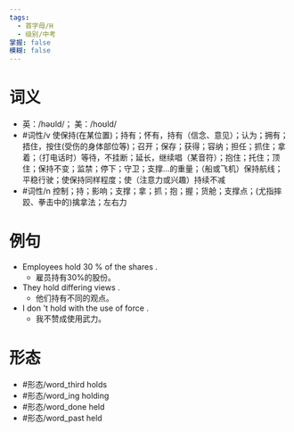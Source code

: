 ```yaml
---
tags:
  - 首字母/H
  - 级别/中考
掌握: false
模糊: false
---
```

# 词义
- 英：/həʊld/； 美：/hoʊld/
- #词性/v  使保持(在某位置)；持有；怀有，持有（信念、意见）；认为；拥有；捂住，按住(受伤的身体部位等)；召开；保存；获得；容纳；担任；抓住；拿着；（打电话时）等待，不挂断；延长，继续唱（某音符）；抱住；托住；顶住；保持不变；监禁；停下；守卫；支撑…的重量；（船或飞机）保持航线；平稳行驶；使保持同样程度；使（注意力或兴趣）持续不减
- #词性/n  控制；持；影响；支撑；拿；抓；抱；握；货舱；支撑点；(尤指摔跤、拳击中的)擒拿法；左右力
# 例句
- Employees hold 30 % of the shares .
	- 雇员持有30%的股份。
- They hold differing views .
	- 他们持有不同的观点。
- I don 't hold with the use of force .
	- 我不赞成使用武力。
# 形态
- #形态/word_third holds
- #形态/word_ing holding
- #形态/word_done held
- #形态/word_past held

